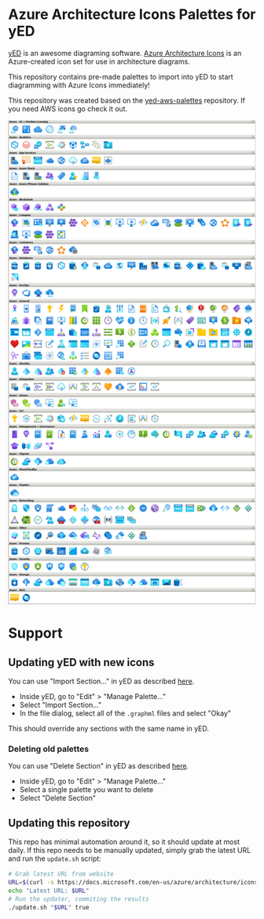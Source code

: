 # Azure Architecture Icons Palettes for yED

[yED](http://www.yworks.com/en/products/yfiles/yed/) is an awesome diagraming software. [Azure Architecture Icons](https://docs.microsoft.com/en-us/azure/architecture/icons/) is an Azure-created icon set for use in architecture diagrams.

This repository contains pre-made palettes to import into yED to start diagramming with Azure Icons immediately!

This repository was created based on the [yed-aws-palettes](https://github.com/JustDerb/yed-aws-palettes) repository. If you need AWS icons go check it out.

![Screenshot](screenshot.png)

# Support

## Updating yED with new icons

You can use "Import Section..." in yED as described [here](http://yed.yworks.com/support/manual/palette_manager.html).

- Inside yED, go to "Edit" > "Manage Palette..."
- Select "Import Section..."
- In the file dialog, select all of the `.graphml` files and select "Okay"

This should override any sections with the same name in yED.

### Deleting old palettes

You can use "Delete Section" in yED as described [here](http://yed.yworks.com/support/manual/palette_manager.html).

- Inside yED, go to "Edit" > "Manage Palette..."
- Select a single palette you want to delete
- Select "Delete Section"

## Updating this repository

This repo has minimal automation around it, so it should update at most daily. If this repo needs to be manually updated, simply grab the latest URL and run the `update.sh` script:

```bash
# Grab latest URL from website
URL=$(curl -s https://docs.microsoft.com/en-us/azure/architecture/icons/ | grep 'Download SVG icons' | grep -oEi '//.*\.zip' | while read line; do echo "https:$line";  done)
echo "Latest URL: $URL"
# Run the updater, commiting the results
./update.sh "$URL" true
```
